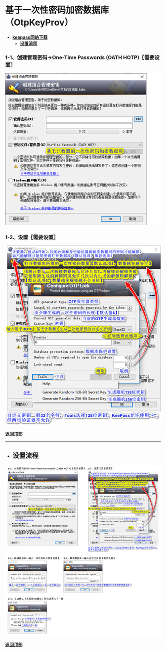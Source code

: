 # <a name="锚点0"></a>基于一次性密码加密数据库（OtpKeyProv）
- [**keepass网站下载**](https://keepass.info/plugins.html#otpkeyprov)
	- <a href="#锚点1">**设置流程**</a>
### 1-1、创建管理密码→One-Time Passwords (OATH HOTP)〖需要设置〗
<p><img src="/图片/基于一次性密码加密数据库（OtpKeyProv）/1-1、创建管理密码→One-Time Passwords (OATH HOTP)〖需要设置〗.png" alt="/图片/基于一次性密码加密数据库（OtpKeyProv）/1-1、创建管理密码→One-Time Passwords (OATH HOTP)〖需要设置〗.png"/></p>

### 1-2、设置〖需要设置〗
<p><img src="/图片/基于一次性密码加密数据库（OtpKeyProv）/1-2、设置〖需要设置〗.png" alt="/图片/基于一次性密码加密数据库（OtpKeyProv）/1-2、设置〖需要设置〗.png"/></p>

<a name="锚点1"></a><a href="#锚点0">**返回顶部**</a>
______________________________________________________________________________
- ## 设置流程
<p><img src="/图片/基于一次性密码加密数据库（OtpKeyProv）/设置流程.png" alt="/图片/基于一次性密码加密数据库（OtpKeyProv）/设置流程.png"/></p>

<a href="#锚点0">**返回顶部**</a>